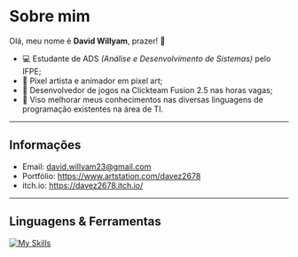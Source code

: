 # Sobre mim
Olá, meu nome é **David Willyam**, prazer! :wave:
- :computer: Estudante de ADS *(Análise e Desenvolvimento de Sistemas)* pelo IFPE;
- :art: Pixel artista e animador em pixel art;
- :space_invader: Desenvolvedor de jogos na Clickteam Fusion 2.5 nas horas vagas;
- :rocket: Viso melhorar meus conhecimentos nas diversas linguagens de programação existentes na área de TI.

---

## Informações
- Email: david.willyam23@gmail.com
- Portfólio: https://www.artstation.com/davez2678
- itch.io: https://davez2678.itch.io/

---

## Linguagens & Ferramentas
[![My Skills](https://skillicons.dev/icons?i=html,css,js,nodejs,java,mysql&perline=10)](https://skillicons.dev)
